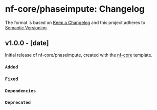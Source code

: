 # nf-core/phaseimpute: Changelog

The format is based on [Keep a Changelog](https://keepachangelog.com/en/1.0.0/)
and this project adheres to [Semantic Versioning](https://semver.org/spec/v2.0.0.html).

## v1.0.0 - [date]

Initial release of nf-core/phaseimpute, created with the [nf-core](https://nf-co.re/) template.

### `Added`

### `Fixed`

### `Dependencies`

### `Deprecated`
